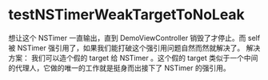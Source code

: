 # testNSTimerWeakTargetToNoLeak
想让这个 NSTimer 一直输出，直到 DemoViewController 销毁了才停止。而 self 被 NSTimer 强引用了，如果我们能打破这个强引用问题自然而然就解决了。
解决方案：
我们可以造个假的 target 给 NSTimer 。这个假的 target 类似于一个中间的代理人，它做的唯一的工作就是挺身而出接下了 NSTimer 的强引用。
